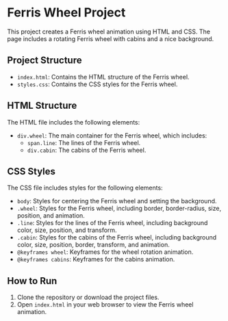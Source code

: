 # Ferris Wheel Project

This project creates a Ferris wheel animation using HTML and CSS. The page includes a rotating Ferris wheel with cabins and a nice background.

## Project Structure
- `index.html`: Contains the HTML structure of the Ferris wheel.
- `styles.css`: Contains the CSS styles for the Ferris wheel.

## HTML Structure
The HTML file includes the following elements:
- `div.wheel`: The main container for the Ferris wheel, which includes:
  - `span.line`: The lines of the Ferris wheel.
  - `div.cabin`: The cabins of the Ferris wheel.

## CSS Styles
The CSS file includes styles for the following elements:
- `body`: Styles for centering the Ferris wheel and setting the background.
- `.wheel`: Styles for the Ferris wheel, including border, border-radius, size, position, and animation.
- `.line`: Styles for the lines of the Ferris wheel, including background color, size, position, and transform.
- `.cabin`: Styles for the cabins of the Ferris wheel, including background color, size, position, border, transform, and animation.
- `@keyframes wheel`: Keyframes for the wheel rotation animation.
- `@keyframes cabins`: Keyframes for the cabins animation.

## How to Run
1. Clone the repository or download the project files.
2. Open `index.html` in your web browser to view the Ferris wheel animation.


